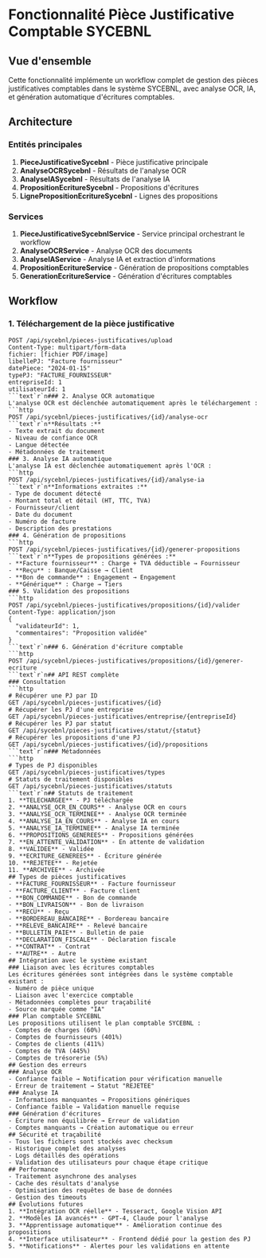 ﻿# Fonctionnalité Pièce Justificative Comptable SYCEBNL

## Vue d'ensemble

Cette fonctionnalité implémente un workflow complet de gestion des pièces justificatives comptables dans le système SYCEBNL, avec analyse OCR, IA, et génération automatique d'écritures comptables.

## Architecture

### Entités principales

1. **PieceJustificativeSycebnl** - Pièce justificative principale
2. **AnalyseOCRSycebnl** - Résultats de l'analyse OCR
3. **AnalyseIASycebnl** - Résultats de l'analyse IA
4. **PropositionEcritureSycebnl** - Propositions d'écritures
5. **LignePropositionEcritureSycebnl** - Lignes des propositions

### Services

1. **PieceJustificativeSycebnlService** - Service principal orchestrant le workflow
2. **AnalyseOCRService** - Analyse OCR des documents
3. **AnalyseIAService** - Analyse IA et extraction d'informations
4. **PropositionEcritureService** - Génération de propositions comptables
5. **GenerationEcritureService** - Génération d'écritures comptables

## Workflow

### 1. Téléchargement de la pièce justificative

```http
POST /api/sycebnl/pieces-justificatives/upload
Content-Type: multipart/form-data
fichier: [fichier PDF/image]
libellePJ: "Facture fournisseur"
datePiece: "2024-01-15"
typePJ: "FACTURE_FOURNISSEUR"
entrepriseId: 1
utilisateurId: 1
```text`r`n### 2. Analyse OCR automatique
L'analyse OCR est déclenchée automatiquement après le téléchargement :
```http
POST /api/sycebnl/pieces-justificatives/{id}/analyse-ocr
```text`r`n**Résultats :**
- Texte extrait du document
- Niveau de confiance OCR
- Langue détectée
- Métadonnées de traitement
### 3. Analyse IA automatique
L'analyse IA est déclenchée automatiquement après l'OCR :
```http
POST /api/sycebnl/pieces-justificatives/{id}/analyse-ia
```text`r`n**Informations extraites :**
- Type de document détecté
- Montant total et détail (HT, TTC, TVA)
- Fournisseur/client
- Date du document
- Numéro de facture
- Description des prestations
### 4. Génération de propositions
```http
POST /api/sycebnl/pieces-justificatives/{id}/generer-propositions
```text`r`n**Types de propositions générées :**
- **Facture fournisseur** : Charge + TVA déductible → Fournisseur
- **Reçu** : Banque/Caisse → Client
- **Bon de commande** : Engagement → Engagement
- **Générique** : Charge → Tiers
### 5. Validation des propositions
```http
POST /api/sycebnl/pieces-justificatives/propositions/{id}/valider
Content-Type: application/json
{
  "validateurId": 1,
  "commentaires": "Proposition validée"
}
```text`r`n### 6. Génération d'écriture comptable
```http
POST /api/sycebnl/pieces-justificatives/propositions/{id}/generer-ecriture
```text`r`n## API REST complète
### Consultation
```http
# Récupérer une PJ par ID
GET /api/sycebnl/pieces-justificatives/{id}
# Récupérer les PJ d'une entreprise
GET /api/sycebnl/pieces-justificatives/entreprise/{entrepriseId}
# Récupérer les PJ par statut
GET /api/sycebnl/pieces-justificatives/statut/{statut}
# Récupérer les propositions d'une PJ
GET /api/sycebnl/pieces-justificatives/{id}/propositions
```text`r`n### Métadonnées
```http
# Types de PJ disponibles
GET /api/sycebnl/pieces-justificatives/types
# Statuts de traitement disponibles
GET /api/sycebnl/pieces-justificatives/statuts
```text`r`n## Statuts de traitement
1. **TELECHARGEE** - PJ téléchargée
2. **ANALYSE_OCR_EN_COURS** - Analyse OCR en cours
3. **ANALYSE_OCR_TERMINEE** - Analyse OCR terminée
4. **ANALYSE_IA_EN_COURS** - Analyse IA en cours
5. **ANALYSE_IA_TERMINEE** - Analyse IA terminée
6. **PROPOSITIONS_GENEREES** - Propositions générées
7. **EN_ATTENTE_VALIDATION** - En attente de validation
8. **VALIDEE** - Validée
9. **ECRITURE_GENEREES** - Écriture générée
10. **REJETEE** - Rejetée
11. **ARCHIVEE** - Archivée
## Types de pièces justificatives
- **FACTURE_FOURNISSEUR** - Facture fournisseur
- **FACTURE_CLIENT** - Facture client
- **BON_COMMANDE** - Bon de commande
- **BON_LIVRAISON** - Bon de livraison
- **RECU** - Reçu
- **BORDEREAU_BANCAIRE** - Bordereau bancaire
- **RELEVE_BANCAIRE** - Relevé bancaire
- **BULLETIN_PAIE** - Bulletin de paie
- **DECLARATION_FISCALE** - Déclaration fiscale
- **CONTRAT** - Contrat
- **AUTRE** - Autre
## Intégration avec le système existant
### Liaison avec les écritures comptables
Les écritures générées sont intégrées dans le système comptable existant :
- Numéro de pièce unique
- Liaison avec l'exercice comptable
- Métadonnées complètes pour traçabilité
- Source marquée comme "IA"
### Plan comptable SYCEBNL
Les propositions utilisent le plan comptable SYCEBNL :
- Comptes de charges (60%)
- Comptes de fournisseurs (401%)
- Comptes de clients (411%)
- Comptes de TVA (445%)
- Comptes de trésorerie (5%)
## Gestion des erreurs
### Analyse OCR
- Confiance faible → Notification pour vérification manuelle
- Erreur de traitement → Statut "REJETEE"
### Analyse IA
- Informations manquantes → Propositions génériques
- Confiance faible → Validation manuelle requise
### Génération d'écritures
- Écriture non équilibrée → Erreur de validation
- Comptes manquants → Création automatique ou erreur
## Sécurité et traçabilité
- Tous les fichiers sont stockés avec checksum
- Historique complet des analyses
- Logs détaillés des opérations
- Validation des utilisateurs pour chaque étape critique
## Performance
- Traitement asynchrone des analyses
- Cache des résultats d'analyse
- Optimisation des requêtes de base de données
- Gestion des timeouts
## Évolutions futures
1. **Intégration OCR réelle** - Tesseract, Google Vision API
2. **Modèles IA avancés** - GPT-4, Claude pour l'analyse
3. **Apprentissage automatique** - Amélioration continue des propositions
4. **Interface utilisateur** - Frontend dédié pour la gestion des PJ
5. **Notifications** - Alertes pour les validations en attente
